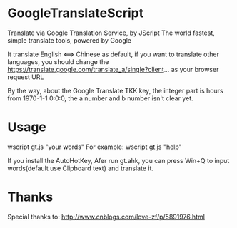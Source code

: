 # GoogleTranslateScript
Translate via Google Translation Service, by JScript
The world fastest, simple translate tools, powered by Google

It translate English <==> Chinese as default, if you want to translate other languages, you should change the https://translate.google.com/translate_a/single?client... as your browser request URL

By the way, about the Google Translate TKK key, the integer part is hours from 1970-1-1 0:0:0, the a number and b number isn't clear yet.

Usage
======

wscript gt.js "your words"
For example:
  wscript gt.js "help"

If you install the AutoHotKey, Afer run gt.ahk, you can press Win+Q to input words(default use Clipboard text) and translate it.
  
Thanks
======

Special thanks to:
http://www.cnblogs.com/love-zf/p/5891976.html
